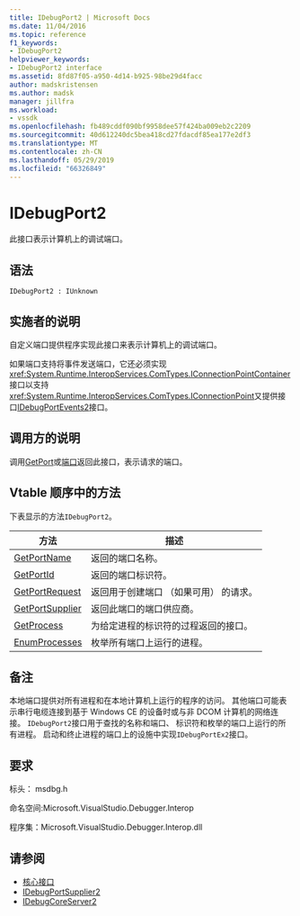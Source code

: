 ```yaml
---
title: IDebugPort2 | Microsoft Docs
ms.date: 11/04/2016
ms.topic: reference
f1_keywords:
- IDebugPort2
helpviewer_keywords:
- IDebugPort2 interface
ms.assetid: 8fd87f05-a950-4d14-b925-98be29d4facc
author: madskristensen
ms.author: madsk
manager: jillfra
ms.workload:
- vssdk
ms.openlocfilehash: fb489cddf090bf9958dee57f424ba009eb2c2209
ms.sourcegitcommit: 40d612240dc5bea418cd27fdacdf85ea177e2df3
ms.translationtype: MT
ms.contentlocale: zh-CN
ms.lasthandoff: 05/29/2019
ms.locfileid: "66326849"
---
```

# <a name="idebugport2"></a>IDebugPort2
此接口表示计算机上的调试端口。

## <a name="syntax"></a>语法

```
IDebugPort2 : IUnknown
```

## <a name="notes-for-implementers"></a>实施者的说明
 自定义端口提供程序实现此接口来表示计算机上的调试端口。

 如果端口支持将事件发送端口，它还必须实现<xref:System.Runtime.InteropServices.ComTypes.IConnectionPointContainer>接口以支持<xref:System.Runtime.InteropServices.ComTypes.IConnectionPoint>又提供接口[IDebugPortEvents2](../../../extensibility/debugger/reference/idebugportevents2.md)接口。

## <a name="notes-for-callers"></a>调用方的说明
 调用[GetPort](../../../extensibility/debugger/reference/idebugportsupplier2-getport.md)或[端口](../../../extensibility/debugger/reference/idebugportsupplier2-addport.md)返回此接口，表示请求的端口。

## <a name="methods-in-vtable-order"></a>Vtable 顺序中的方法
 下表显示的方法`IDebugPort2`。

|方法|描述|
|------------|-----------------|
|[GetPortName](../../../extensibility/debugger/reference/idebugport2-getportname.md)|返回的端口名称。|
|[GetPortId](../../../extensibility/debugger/reference/idebugport2-getportid.md)|返回的端口标识符。|
|[GetPortRequest](../../../extensibility/debugger/reference/idebugport2-getportrequest.md)|返回用于创建端口 （如果可用） 的请求。|
|[GetPortSupplier](../../../extensibility/debugger/reference/idebugport2-getportsupplier.md)|返回此端口的端口供应商。|
|[GetProcess](../../../extensibility/debugger/reference/idebugport2-getprocess.md)|为给定进程的标识符的过程返回的接口。|
|[EnumProcesses](../../../extensibility/debugger/reference/idebugport2-enumprocesses.md)|枚举所有端口上运行的进程。|

## <a name="remarks"></a>备注
 本地端口提供对所有进程和在本地计算机上运行的程序的访问。 其他端口可能表示串行电缆连接到基于 Windows CE 的设备时或与非 DCOM 计算机的网络连接。 `IDebugPort2`接口用于查找的名称和端口、 标识符和枚举的端口上运行的所有进程。 启动和终止进程的端口上的设施中实现`IDebugPortEx2`接口。

## <a name="requirements"></a>要求
 标头： msdbg.h

 命名空间:Microsoft.VisualStudio.Debugger.Interop

 程序集：Microsoft.VisualStudio.Debugger.Interop.dll

## <a name="see-also"></a>请参阅
- [核心接口](../../../extensibility/debugger/reference/core-interfaces.md)
- [IDebugPortSupplier2](../../../extensibility/debugger/reference/idebugportsupplier2.md)
- [IDebugCoreServer2](../../../extensibility/debugger/reference/idebugcoreserver2.md)